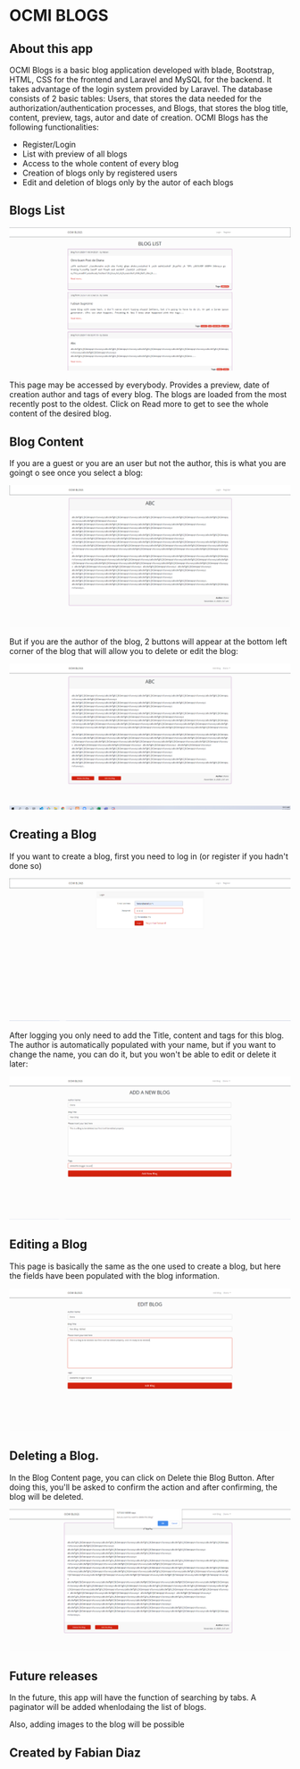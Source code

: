 # OCMI BLOGS


## About this app

OCMI Blogs is a basic blog application developed with blade, Bootstrap, HTML, CSS for the frontend and Laravel and MySQL for the backend. It takes advantage of the login system provided by Laravel. The database consists of 2 basic tables: Users, that stores the data needed for the authorization/authentication processes, and Blogs, that stores the blog title, content, preview, tags, autor and date of creation. OCMI Blogs has the following functionalities:

- Register/Login
- List with preview of all blogs
- Access to the whole content of every blog
- Creation of blogs only by registered users
- Edit and deletion of blogs only by the autor of each blogs

## Blogs List

![screenshot](/public/images/index.PNG)

This page may be accessed by everybody. Provides a preview, date of creation author and tags of every blog. The blogs are loaded from the most recently post to the oldest. Click on Read more to get to see the whole content of the desired blog.


## Blog Content

If you are a guest or you are an user but not the author, this is what you are goingt o see once you select a blog:

![screenshot](/public/images/guestBlog.PNG)

But if you are the author of the blog, 2 buttons will appear at the bottom left corner of the blog that will allow you to delete or edit the blog:

![screenshot](/public/images/userBlog.PNG)


## Creating a Blog
If you want to create a blog, first you need to log in (or register if you hadn't done so) 

![screenshot](/public/images/login.PNG)


After logging you only need to add the Title, content and tags for this blog. The author is automatically populated with your name, but if you want to change the name, you can do it, but you won't be able to edit or delete it later:

![screenshot](/public/images/addBlog.PNG)


## Editing a Blog
This page is basically the same as the one used to create a blog, but here the fields have been populated with the blog information.

![screenshot](/public/images/edit.PNG)


## Deleting a Blog.
In the Blog Content page, you can click on Delete thie Blog Button. After doing this, you'll be asked to confirm the action and after confirming, the blog will be deleted.

![screenshot](/public/images/delete.PNG)


## Future releases
In the future, this app will have the function of searching by tabs. A paginator will be added whenlodaing the list of blogs.

Also, adding images to the blog will be possible


## Created by Fabian Diaz

